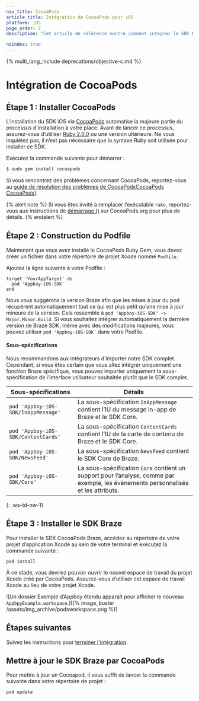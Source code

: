 ```yaml
---
nav_title: CocoaPods
article_title: Intégration de CocoaPods pour iOS
platform: iOS
page_order: 2
description: "Cet article de référence montre comment intégrer le SDK Braze à l’aide de CocoaPods pour iOS."

noindex: true
---
```


{% multi_lang_include deprecations/objective-c.md %}

# Intégration de CocoaPods

## Étape 1 : Installer CocoaPods

L'installation du SDK iOS via [CocoaPods](http://cocoapods.org/) automatise la majeure partie du processus d'installation à votre place. Avant de lancer ce processus, assurez-vous d’utiliser [Ruby 2.0.0](https://www.ruby-lang.org/en/installation/) ou une version ultérieure. Ne vous inquiétez pas, il n’est pas nécessaire que la syntaxe Ruby soit utilisée pour installer ce SDK.

Exécutez la commande suivante pour démarrer :

```bash
$ sudo gem install cocoapods
```

Si vous rencontrez des problèmes concernant CocoaPods, reportez-vous au [guide de résolution des problèmes de CocoaPodsCocoaPods CocoaPods](http://guides.cocoapods.org/using/troubleshooting.html "Troubleshooting Guide (Guide de résolution des problèmes de")).

{% alert note %}
Si vous êtes invité à remplacer l’exécutable `rake`, reportez-vous aux instructions de [démarrage ()](http://guides.cocoapods.org/using/getting-started.html "« Instructions d’installation CocoaPods »") sur CocoaPods.org pour plus de détails.
{% endalert %}

## Étape 2 : Construction du Podfile

Maintenant que vous avez installé le CocoaPods Ruby Gem, vous devez créer un fichier dans votre répertoire de projet Xcode nommé `Podfile`.

Ajoutez la ligne suivante à votre Podfile :

```
target 'YourAppTarget' do
  pod 'Appboy-iOS-SDK'
end
```

Nous vous suggérons la version Braze afin que les mises à jour du pod récupèrent automatiquement tout ce qui est plus petit qu’une mise à jour mineure de la version. Cela ressemble à `pod 'Appboy-iOS-SDK' ~> Major.Minor.Build`. Si vous souhaitez intégrer automatiquement la dernière version de Braze SDK, même avec des modifications majeures, vous pouvez utiliser `pod 'Appboy-iOS-SDK'` dans votre Podfile.

#### Sous-spécifications

Nous recommandons aux intégrateurs d’importer notre SDK complet. Cependant, si vous êtes certain que vous allez intégrer uniquement une fonction Braze spécifique, vous pouvez importer uniquement la sous-spécification de l’interface utilisateur souhaitée plutôt que le SDK complet.

| Sous-spécifications | Détails |
| ------- | ------- |
| `pod 'Appboy-iOS-SDK/InAppMessage'` | La sous-spécification `InAppMessage` contient l’IU du message in-app de Braze et le SDK Core.|
| `pod 'Appboy-iOS-SDK/ContentCards'` | La sous-spécification `ContentCards` contient l’IU de la carte de contenu de Braze et le SDK Core. |
| `pod 'Appboy-iOS-SDK/NewsFeed'` | La sous-spécification `NewsFeed` contient le SDK Core de Braze. |
| `pod 'Appboy-iOS-SDK/Core'` | La sous-spécification `Core` contient un support pour l’analyse, comme par exemple, les événements personnalisés et les attributs. |
{: .ws-td-nw-1}

## Étape 3 : Installer le SDK Braze

Pour installer le SDK CocoaPods Braze, accédez au répertoire de votre projet d’application Xcode au sein de votre terminal et exécutez la commande suivante :
```
pod install
```

À ce stade, vous devriez pouvoir ouvrir le nouvel espace de travail du projet Xcode créé par CocoaPods. Assurez-vous d’utiliser cet espace de travail Xcode au lieu de votre projet Xcode. 

![Un dossier Exemple d’Appboy étendu apparaît pour afficher le nouveau `AppbpyExample.workspace`.]({% image_buster /assets/img_archive/podsworkspace.png %})

## Étapes suivantes

Suivez les instructions pour [terminer l'intégration]({{site.baseurl}}/developer_guide/platform_integration_guides/ios/initial_sdk_setup/completing_integration/).

## Mettre à jour le SDK Braze par CocoaPods

Pour mettre à jour un Cocoapod, il vous suffit de lancer la commande suivante dans votre répertoire de projet :

```
pod update
```

